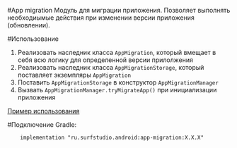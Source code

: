#App migration
Модуль для миграции приложения. Позволяет выполнять необходиымые действия при изменении версии приложения (обновлении).

#Использование
1. Реализовать наследник класса `AppMigration`, который вмещает в себя всю логику для определенной версии прилолжения
2. Реализовать наследник класса `AppMigrationStorage`, который поставляет экземпляры `AppMigration`
3. Поставить `AppMigrationStorage` в конструктор `AppMigrationManager`
4. Вызвать `AppMigrationManager.tryMigrateApp()` при инициализации приложения 

[Пример использования](https://bitbucket.org/surfstudio/android-standard/src/snapshot-0.3.0/app-migration-sample/)

#Подключение
Gradle:
```
    implementation "ru.surfstudio.android:app-migration:X.X.X"
```